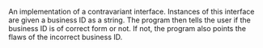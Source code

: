 An implementation of a contravariant interface. Instances of this interface are given a business ID as a string.
The program then tells the user if the business ID is of correct form or not. If not, the program also points the flaws of the incorrect business ID.
